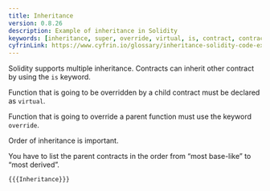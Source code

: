 ```yaml
---
title: Inheritance
version: 0.8.26
description: Example of inheritance in Solidity
keywords: [inheritance, super, override, virtual, is, contract, contracts]
cyfrinLink: https://www.cyfrin.io/glossary/inheritance-solidity-code-example
---
```


Solidity supports multiple inheritance. Contracts can inherit other contract by using the `is` keyword.

Function that is going to be overridden by a child contract must be declared as `virtual`.

Function that is going to override a parent function must use the keyword `override`.

Order of inheritance is important.

You have to list the parent contracts in the order from “most base-like” to “most derived”.

```solidity
{{{Inheritance}}}
```
